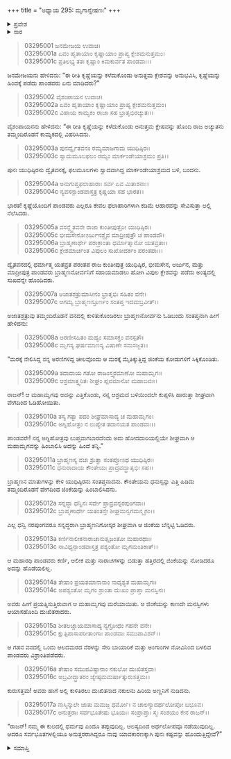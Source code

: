 +++
title = "ಅಧ್ಯಾಯ 295: ಮೃಗಾನ್ವೇಷಣಃ"
+++

<details><summary>ಪ್ರವೇಶ</summary>


।।   ಓಂ ಓಂ ನಮೋ ನಾರಾಯಣಾಯ।।   ಶ್ರೀ ವೇದವ್ಯಾಸಾಯ ನಮಃ ।।

ಶ್ರೀ ಕೃಷ್ಣದ್ವೈಪಾಯನ ವೇದವ್ಯಾಸ ವಿರಚಿತ  

**ಶ್ರೀ ಮಹಾಭಾರತ**

**ಆರಣ್ಯಕ ಪರ್ವ**

**ಆರಣೇಯ ಪರ್ವ**

**ಅಧ್ಯಾಯ 295**

</details>


<details><summary>ಸಾರ</summary>

ವನವಾಸವು ಅಂತ್ಯವಾಗುತ್ತಾ ಬರುವಾಗ ಯುಧಿಷ್ಠಿರನು ಕಾಮ್ಯಕದಿಂದ ಪುನಃ ದ್ವೈತವನಕ್ಕೆ ಬಂದುದು; ಒಮ್ಮೆ ಬ್ರಾಹ್ಮಣನೋರ್ವನು ತನ್ನ ಅರಣಿಗಳನ್ನು ಜಿಂಕೆಯೊಂದು ಕೋಡುಗಳಿಗೆ ಸಿಲುಕಿಸಿಕೊಂಡು ಓಡಿಹೋಯಿತೆಂದೂ ಅದನ್ನು ಹಿಂದೆ ತನ್ನಿರೆಂದೂ ಪಾಂಡವರಿಗೆ ಹೇಳಿದುದು (1-10). ಜಿಂಕೆಯನ್ನು ಅರಸಿ ಹೋದ ಪಾಂಡವರೈವರೂ ಆಯಾಸಗೊಂಡು ದಟ್ಟ ಕಾನನದಲ್ಲಿ ಕುಳಿತಿರುವಾಗ ತಮ್ಮ ಕಷ್ಟಗಳ ಕುರಿತು ಚರ್ಚಿಸುವುದು (11-17).

</details>


> 03295001 ಜನಮೇಜಯ ಉವಾಚ।  
03295001a ಏವಂ ಹೃತಾಯಾಂ ಕೃಷ್ಣಾಯಾಂ ಪ್ರಾಪ್ಯ ಕ್ಲೇಶಮನುತ್ತಮಂ।   
03295001c ಪ್ರತಿಲಭ್ಯ ತತಃ ಕೃಷ್ಣಾಂ ಕಿಮಕುರ್ವತ ಪಾಂಡವಾಃ।।

ಜನಮೇಜಯನು ಹೇಳಿದನು: “ಈ ರೀತಿ ಕೃಷ್ಣೆಯನ್ನು ಕಳೆದುಕೊಂಡು ಅನುತ್ತಮ ಕ್ಲೇಶವನ್ನು ಅನುಭವಿಸಿ, ಕೃಷ್ಣೆಯನ್ನು ಹಿಂದಕ್ಕೆ ಪಡೆದು ಪಾಂಡವರು ಏನು ಮಾಡಿದರು?”

> 03295002 ವೈಶಂಪಾಯನ ಉವಾಚ।  
03295002a ಏವಂ ಹೃತಾಯಾಂ ಕೃಷ್ಣಾಯಾಂ ಪ್ರಾಪ್ಯ ಕ್ಲೇಶಮನುತ್ತಮಂ।  
03295002c ವಿಹಾಯ ಕಾಮ್ಯಕಂ ರಾಜಾ ಸಹ ಭ್ರಾತೃಭಿರಚ್ಯುತಃ।।

ವೈಶಂಪಾಯನನು ಹೇಳಿದನು: “ಈ ರೀತಿ ಕೃಷ್ಣೆಯನ್ನು ಕಳೆದುಕೊಂಡು ಅನುತ್ತಮ ಕ್ಲೇಷವನ್ನು ಹೊಂದಿ ರಾಜ ಅಚ್ಯುತನು ತಮ್ಮಂದಿರೊಡನೆ ಕಾಮ್ಯಕದಲ್ಲಿ ವಿಹರಿಸಿದನು.

> 03295003a ಪುನರ್ದ್ವೈತವನಂ ರಮ್ಯಮಾಜಗಾಮ ಯುಧಿಷ್ಠಿರಃ।  
03295003c ಸ್ವಾದುಮೂಲಫಲಂ ರಮ್ಯಂ ಮಾರ್ಕಂಡೇಯಾಶ್ರಮಂ ಪ್ರತಿ।।

ಪುನಃ ಯುಧಿಷ್ಠಿರನು ದ್ವೈತವನಕ್ಕೆ, ಫಲಮೂಲಗಳು ಸ್ವಾದವಾಗಿದ್ದ ಮಾರ್ಕಂಡೇಯಾಶ್ರಮದ ಬಳಿ, ಬಂದನು.

> 03295004a ಅನುಗುಪ್ತಫಲಾಹಾರಾಃ ಸರ್ವ ಏವ ಮಿತಾಶನಾಃ।  
03295004c ನ್ಯವಸನ್ಪಾಂಡವಾಸ್ತತ್ರ ಕೃಷ್ಣಯಾ ಸಹ ಭಾರತ।।

ಭಾರತ! ಕೃಷ್ಣೆಯೊಂದಿಗೆ ಪಾಂಡವರು ಎಲ್ಲರೂ ಕೇವಲ ಫಲಾಹಾರಿಗಳಾಗಿ ಕಡಿಮೆ ಆಹಾರವನ್ನು ಸೇವಿಸುತ್ತಾ ಅಲ್ಲಿ ನೆಲೆಸಿದರು.

> 03295005a ವಸನ್ದ್ವೈತವನೇ ರಾಜಾ ಕುಂತೀಪುತ್ರೋ ಯುಧಿಷ್ಠಿರಃ।  
03295005c ಭೀಮಸೇನೋಽರ್ಜುನಶ್ಚೈವ ಮಾದ್ರೀಪುತ್ರೌ ಚ ಪಾಂಡವೌ।  
03295006a ಬ್ರಾಹ್ಮಣಾರ್ಥೇ ಪರಾಕ್ರಾಂತಾ ಧರ್ಮಾತ್ಮಾನೋ ಯತವ್ರತಾಃ।  
03295006c ಕ್ಲೇಶಮಾರ್ಚಂತ ವಿಪುಲಂ ಸುಖೋದರ್ಕಂ ಪರಂತಪಾಃ।।

ದ್ವೈತವನದಲ್ಲಿ ಧರ್ಮಾತ್ಮ ಯತವ್ರತ ಪರಂತಪ ರಾಜ ಕುಂತೀಪುತ್ರ ಯುಧಿಷ್ಠಿರ, ಭೀಮಸೇನ, ಅರ್ಜುನ, ಮತ್ತು ಮಾದ್ರೀಪುತ್ರ ಪಾಂಡವರು ಬ್ರಾಹ್ಮಣನೋರ್ವನಿಗೆ ಸಹಾಯಮಾಡಲು ಹೋಗಿ ವಿಪುಲ ಕ್ಲೇಶವನ್ನು ಪಡೆದು ಅಂತ್ಯದಲ್ಲಿ ಸುಖವನ್ನೇ ಹೊಂದಿದರು.

> 03295007a ಅಜಾತಶತ್ರುಮಾಸೀನಂ ಭ್ರಾತೃಭಿಃ ಸಹಿತಂ ವನೇ।  
03295007c ಆಗಮ್ಯ ಬ್ರಾಹ್ಮಣಸ್ತೂರ್ಣಂ ಸಂತಪ್ತ ಇದಮಬ್ರವೀತ್।।

ಅಜಾತಶ್ರತ್ರುವು ತಮ್ಮಂದಿರೊಡನೆ ವನದಲ್ಲಿ ಕುಳಿತುಕೊಂಡಿರಲು ಬ್ರಾಹ್ಮಣನೋರ್ವನು ಓಡಿಬಂದು ಸಂತಪ್ತನಾಗಿ ಹೀಗೆ ಹೇಳಿದನು:

> 03295008a ಅರಣೀಸಹಿತಂ ಮಹ್ಯಂ ಸಮಾಸಕ್ತಂ ವನಸ್ಪತೌ।  
03295008c ಮೃಗಸ್ಯ ಘರ್ಷಮಾಣಸ್ಯ ವಿಷಾಣೇ ಸಮಸಜ್ಜತ।।

“ಮರಕ್ಕೆ ನೇಲಿಸಿದ್ದ ನನ್ನ ಅರಣಿಗಳಿದ್ದ ಚೀಲವೊಂದು ಆ ಮರಕ್ಕೆ ಮೈತಿಕ್ಕುತ್ತಿದ್ದ ಜಿಂಕೆಯ ಕೋಡುಗಳಿಗೆ ಸಿಕ್ಕಿಕೊಂಡಿತು.

> 03295009a ತದಾದಾಯ ಗತೋ ರಾಜಂಸ್ತ್ವರಮಾಣೋ ಮಹಾಮೃಗಃ।  
03295009c ಆಶ್ರಮಾತ್ತ್ವರಿತಃ ಶೀಘ್ರಂ ಪ್ಲವಮಾನೋ ಮಹಾಜವಃ।।

ರಾಜನ್! ಆ ಮಹಾಮೃಗವು ಅದನ್ನು ಎತ್ತಿಕೊಂಡು, ನನ್ನ ಆಶ್ರಮದ ಬಳಿಯಿಂದಲೇ ಕುಪ್ಪಳಿಸಿ ಹಾರುತ್ತಾ ಶೀಘ್ರವಾಗಿ ವೇಗದಿಂದ ಓಡಿಹೋಯಿತು.

> 03295010a ತಸ್ಯ ಗತ್ವಾ ಪದಂ ಶೀಘ್ರಮಾಸಾದ್ಯ ಚ ಮಹಾಮೃಗಂ।  
03295010c ಅಗ್ನಿಹೋತ್ರಂ ನ ಲುಪ್ಯೇತ ತದಾನಯತ ಪಾಂಡವಾಃ।।

ಪಾಂಡವರೇ! ನನ್ನ ಅಗ್ನಿಹೋತ್ರವು ಲುಪ್ತವಾಗಬಾರದೆಂದು ಅದು ಹೋದದಾರಿಯಲ್ಲಿಯೇ ಶೀಘ್ರವಾಗಿ ಆ ಮಹಾಮೃಗವನ್ನು ಹಿಂಬಾಲಿಸಿ ಅದನ್ನು ಹಿಂದೆ ತನ್ನಿ.”

> 03295011a ಬ್ರಾಹ್ಮಣಸ್ಯ ವಚಃ ಶ್ರುತ್ವಾ ಸಂತಪ್ತೋಽಥ ಯುಧಿಷ್ಠಿರಃ।   
03295011c ಧನುರಾದಾಯ ಕೌಂತೇಯಃ ಪ್ರಾದ್ರವದ್ಭ್ರಾತೃಭಿಃ ಸಹ।।

ಬ್ರಾಹ್ಮಣನ ಮಾತುಗಳನ್ನು ಕೇಳಿ ಯುಧಿಷ್ಠಿರನು ಸಂತಪ್ತನಾದನು. ಕೌಂತೇಯನು ಧನುಸ್ಸನ್ನು ಎತ್ತಿ ಹಿಡಿದು ತಮ್ಮಂದಿರೊಡನೆ ವೇಗದಿಂದ ಜಿಂಕೆಯನ್ನು ಹಿಂಬಾಲಿಸಿದನು.

> 03295012a ಸನ್ನದ್ಧಾ ಧನ್ವಿನಃ ಸರ್ವೇ ಪ್ರಾದ್ರವನ್ನರಪುಂಗವಾಃ।  
03295012c ಬ್ರಾಹ್ಮಣಾರ್ಥೇ ಯತಂತಸ್ತೇ ಶೀಘ್ರಮನ್ವಗಮನ್ಮೃಗಂ।।

ಎಲ್ಲ ಧನ್ವಿ ನರಪುಂಗವರೂ ಸನ್ನದ್ಧರಾಗಿ ಬ್ರಾಹ್ಮಣನಿಗೋಸ್ಕರ ಶೀಘ್ರವಾಗಿ ಆ ಜಿಂಕೆಯ ಬೆನ್ನಟ್ಟಿ ಓಡಿದರು.

> 03295013a ಕರ್ಣಿನಾಲೀಕನಾರಾಚಾನುತ್ಸೃಜಂತೋ ಮಹಾರಥಾಃ।  
03295013c ನಾವಿಧ್ಯನ್ಪಾಂಡವಾಸ್ತತ್ರ ಪಶ್ಯಂತೋ ಮೃಗಮಂತಿಕಾತ್।।

ಆ ಮಹಾರಥಿ ಪಾಂಡವರು ಕರ್ಣಿ, ಆಲೀಕ ಮತ್ತು ನಾರಾಚಗಳನ್ನು ಬಿಡುತ್ತಾ ಹತ್ತಿರದಲ್ಲಿ ಜಿಂಕೆಯನ್ನು ನೋಡಿದರೂ ಅದನ್ನು ಹೊಡೆಯಲಿಲ್ಲ.

> 03295014a ತೇಷಾಂ ಪ್ರಯತಮಾನಾನಾಂ ನಾದೃಶ್ಯತ ಮಹಾಮೃಗಃ।   
03295014c ಅಪಶ್ಯಂತೋ ಮೃಗಂ ಶ್ರಾಂತಾ ದುಃಖಂ ಪ್ರಾಪ್ತಾ ಮನಸ್ವಿನಃ।

ಅವರು ಹೀಗೆ ಪ್ರಯತ್ನಿಸುತ್ತಿರುವಾಗ ಆ ಮಹಾಮೃಗವು ಮರೆಯಾಯಿತು. ಆ ಜಿಂಕೆಯನ್ನು ಕಾಣದೇ ಮನಸ್ವಿಗಳು ಆಯಾಸಹೊಂದಿ ದುಃಖಿತರಾದರು.

> 03295015a ಶೀತಲಚ್ಚಾಯಮಾಸಾದ್ಯ ನ್ಯಗ್ರೋಧಂ ಗಹನೇ ವನೇ।  
03295015c ಕ್ಷುತ್ಪಿಪಾಸಾಪರೀತಾಂಗಾಃ ಪಾಂಡವಾಃ ಸಮುಪಾವಿಶನ್।।

ಆ ಗಹನ ವನದಲ್ಲಿ ಒಂದು ಆಲದಮರದ ನೆರಳನ್ನು ಸೇರಿ ಬಾಯಾರಿಕೆ ಮತ್ತು ಅಂಗಾಂಗಳ ನೋವಿನಿಂದ ಬಳಲಿದ ಪಾಂಡವರು ವಿಶ್ರಾಂತಿಪಡೆದರು.

> 03295016a ತೇಷಾಂ ಸಮುಪವಿಷ್ಟಾನಾಂ ನಕುಲೋ ದುಃಖಿತಸ್ತದಾ।  
03295016c ಅಬ್ರವೀದ್ಭ್ರಾತರಂ ಜ್ಯೇಷ್ಠಮಮರ್ಷಾತ್ಕುರುಸತ್ತಮ।।

ಕುರುಸತ್ತಮ! ಅವರು ಹಾಗೆ ಅಲ್ಲಿ ಕುಳಿತಿರಲು ದುಃಖಿತನಾದ ನಕುಲನು ಹಿರಿಯ ಅಣ್ಣನಿಗೆ ನುಡಿದನು.

> 03295017a ನಾಸ್ಮಿನ್ಕುಲೇ ಜಾತು ಮಮಜ್ಜ ಧರ್ಮೋ।
	ನ ಚಾಲಸ್ಯಾದರ್ಥಲೋಪೋ ಬಭೂವ।  
> 03295017c ಅನುತ್ತರಾಃ ಸರ್ವಭೂತೇಷು ಭೂಯಃ।
	ಸಂಪ್ರಾಪ್ತಾಃ ಸ್ಮಃ ಸಂಶಯಂ ಕೇನ ರಾಜನ್।।  

“ರಾಜನ್! ನಮ್ಮ ಈ ಕುಲದಲ್ಲಿ ಧರ್ಮವು ಎಂದೂ ತಪ್ಪುವುದಿಲ್ಲ. ಆಲಸ್ಯದಿಂದ ಅರ್ಥಲೋಪವೂ ನಡೆಯುವುದಿಲ್ಲ. ಆದರೂ ಸರ್ವಭೂತಗಳಲ್ಲಿಯೂ ಅನುತ್ತರರಾಗಿದ್ದರೂ ನಾವು ಯಾವಕಾರಣಕ್ಕಾಗಿ ಪುನಃ ಕಷ್ಟವನ್ನು ಹೊಂದುತ್ತಿದ್ದೇವೆ?”

<details><summary>ಸಮಾಪ್ತಿ</summary>


ಇತಿ ಶ್ರೀ ಮಹಾಭಾರತೇ ಆರಣ್ಯಕಪರ್ವಣಿ ಆರಣೇಯಪರ್ವಣಿ ಮೃಗಾನ್ವೇಷಣೇ ಪಂಚನವತ್ಯಧಿಕದ್ವಿಶತತಮೋಽಧ್ಯಾಯ:।  
ಇದು ಮಹಾಭಾರತದ ಆರಣ್ಯಕಪರ್ವದಲ್ಲಿ ಆರಣೇಯಪರ್ವದಲ್ಲಿ ಮೃಗಾನ್ವೇಷಣದಲ್ಲಿ ಇನ್ನೂರಾತೊಂಭತ್ತೈದನೆಯ ಅಧ್ಯಾಯವು.



</details>
